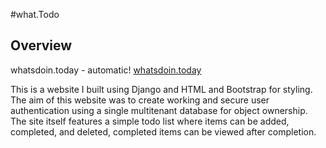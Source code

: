 #what.Todo

## Overview
whatsdoin.today - automatic!
[whatsdoin.today](whatsdoin.today)

This is a website I built using Django and HTML and Bootstrap for styling.
The aim of this website was to create working and secure user authentication using a single multitenant database for object ownership.
The site itself features a simple todo list where items can be added, completed, and deleted, completed items can be viewed after completion.

